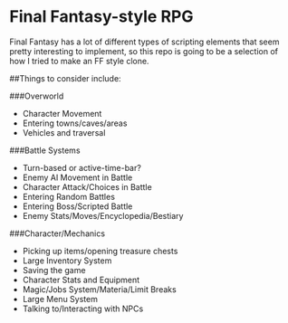 # Final Fantasy-style RPG
Final Fantasy has a lot of different types of scripting elements that seem pretty interesting to implement, so this repo is going to be a selection of how I tried to make an FF style clone.

##Things to consider include:

###Overworld
- Character Movement
- Entering towns/caves/areas
- Vehicles and traversal

###Battle Systems
- Turn-based or active-time-bar?
- Enemy AI Movement in Battle
- Character Attack/Choices in Battle
- Entering Random Battles
- Entering Boss/Scripted Battle
- Enemy Stats/Moves/Encyclopedia/Bestiary

###Character/Mechanics
- Picking up items/opening treasure chests
- Large Inventory System
- Saving the game
- Character Stats and Equipment
- Magic/Jobs System/Materia/Limit Breaks
- Large Menu System
- Talking to/Interacting with NPCs
